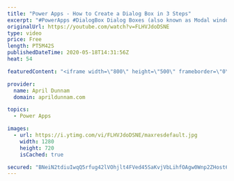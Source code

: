 ```yaml
---
title: "Power Apps - How to Create a Dialog Box in 3 Steps"
excerpt: "#PowerApps #DialogBox Dialog Boxes (also known as Modal windows or pop up boxes) are a great tool to have in your Power Apps Tool belt.  These temporary pop up windows allow you to gather additional information from your users.    In this video I show one of the most common use cases for a Dialog Box"
originalUrl: https://youtube.com/watch?v=FLHVJdoDSNE
type: video
price: Free
length: PT5M42S
publishedDateTime: 2020-05-18T14:31:56Z
heat: 54

featuredContent: "<iframe width=\"800\" height=\"500\" frameborder=\"0\" src=\"https://www.youtube.com/embed/FLHVJdoDSNE\" allow=\"accelerometer; autoplay; encrypted-media; gyroscope; picture-in-picture\" allowfullscreen></iframe>"

provider:
  name: April Dunnam
  domain: aprildunnam.com

topics:
  - Power Apps

images:
  - url: https://i.ytimg.com/vi/FLHVJdoDSNE/maxresdefault.jpg
    width: 1280
    height: 720
    isCached: true

secured: "BNeiN2tdiuIwqQ5rfug42lVOhjlt4FVed45SaKvjVbLihfOAgw0Wnp2ZHost6SsUaS494ifXaThbod7lm6fcXD5bDyzRzUHq4vKtjiYVR7bEHxK9lRkZbDIw0cHKV/HAGe2rFG5Lvy58Nr9WQbKOUmwU0f5c6T4AVvqaJcKwpcLtqTC9pyehe2f6MVFRr76CHPoYUS5MZ3g0FAemthx8EZmvWdZHg4f6SQ3+PlSo3WW0vR2K48N8bYVTzGVcWBUrhKJ1DHVcZGJVrhCy0W1u2ny9EnCRGTlCOUi6OsZcvAyLnT2MqoluwHtvr907HTE/lT4X8JIZU2kkJ89RwgHN53V+nlNkFViGyeUfZZw83qOJ7PEas2yaX+W4aICBaHC8xJE10o/pVfv3RRM9+taQ5ZqNH2MthOKE+jfELR+Kkl0=;wRgr0FnH4FDwMnxSs6E7Tg=="
---
```


